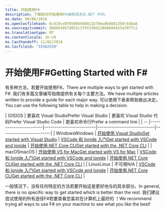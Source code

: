 ```yaml
---
title: 开始使用F#
description: 了解如何开始使用F#编程语言在.NET 中的。
ms.date: 09/06/2016
ms.openlocfilehash: 6c419ce8f05096566012b7b6a0b8601350c938a8
ms.sourcegitcommit: db8b83057d052c1f9f249d128b08d4423af0f7c2
ms.translationtype: MT
ms.contentlocale: zh-CN
ms.lasthandoff: 11/02/2018
ms.locfileid: "33562539"
---
```

# <a name="getting-started-with-f"></a><span data-ttu-id="9f18b-103">开始使用F#</span><span class="sxs-lookup"><span data-stu-id="9f18b-103">Getting Started with F#</span></span> #

<span data-ttu-id="9f18b-104">有多种方法，若要开始使用F#。</span><span class="sxs-lookup"><span data-stu-id="9f18b-104">There are multiple ways to get started with F#.</span></span>  <span data-ttu-id="9f18b-105">我们有多篇文章编写指南提供有关每个主要方法。</span><span class="sxs-lookup"><span data-stu-id="9f18b-105">We have multiple articles written to provide a guide for each major way.</span></span>  <span data-ttu-id="9f18b-106">可以使用下表来帮助做出决定。</span><span class="sxs-lookup"><span data-stu-id="9f18b-106">You can use the following table to help in making a decision.</span></span>

| <span data-ttu-id="9f18b-107">(OS)</span><span class="sxs-lookup"><span data-stu-id="9f18b-107">OS</span></span> | <span data-ttu-id="9f18b-108">更喜欢 Visual Studio</span><span class="sxs-lookup"><span data-stu-id="9f18b-108">Prefer Visual Studio</span></span> | <span data-ttu-id="9f18b-109">更喜欢 Visual Studio 代码</span><span class="sxs-lookup"><span data-stu-id="9f18b-109">Prefer Visual Studio Code</span></span> | <span data-ttu-id="9f18b-110">更喜欢命令行</span><span class="sxs-lookup"><span data-stu-id="9f18b-110">Prefer a command line</span></span> |
| -- |------------------------|--------------------------|-----------------------------|-------------------------|
| <span data-ttu-id="9f18b-111">Windows</span><span class="sxs-lookup"><span data-stu-id="9f18b-111">Windows</span></span> | [<span data-ttu-id="9f18b-112">开始使用 Visual Studio</span><span class="sxs-lookup"><span data-stu-id="9f18b-112">Get started with Visual Studio</span></span>](get-started-visual-studio.md) | [<span data-ttu-id="9f18b-113">VSCode 和 Ionide 入门</span><span class="sxs-lookup"><span data-stu-id="9f18b-113">Get started with VSCode and Ionide</span></span>](get-started-vscode.md) | [<span data-ttu-id="9f18b-114">开始使用.NET Core CLI</span><span class="sxs-lookup"><span data-stu-id="9f18b-114">Get started with the .NET Core CLI</span></span>](get-started-command-line.md) |
| <span data-ttu-id="9f18b-115">macOS</span><span class="sxs-lookup"><span data-stu-id="9f18b-115">macOS</span></span> | [<span data-ttu-id="9f18b-116">开始使用 VS for Mac</span><span class="sxs-lookup"><span data-stu-id="9f18b-116">Get started with VS for Mac</span></span>](get-started-with-visual-studio-for-mac.md) | [<span data-ttu-id="9f18b-117">VSCode 和 Ionide 入门</span><span class="sxs-lookup"><span data-stu-id="9f18b-117">Get started with VSCode and Ionide</span></span>](get-started-vscode.md) | [<span data-ttu-id="9f18b-118">开始使用.NET Core CLI</span><span class="sxs-lookup"><span data-stu-id="9f18b-118">Get started with the .NET Core CLI</span></span>](get-started-command-line.md) |
| <span data-ttu-id="9f18b-119">Linux</span><span class="sxs-lookup"><span data-stu-id="9f18b-119">Linux</span></span> | <span data-ttu-id="9f18b-120">不可用</span><span class="sxs-lookup"><span data-stu-id="9f18b-120">N/A</span></span> | [<span data-ttu-id="9f18b-121">VSCode 和 Ionide 入门</span><span class="sxs-lookup"><span data-stu-id="9f18b-121">Get started with VSCode and Ionide</span></span>](get-started-vscode.md) | [<span data-ttu-id="9f18b-122">开始使用.NET Core CLI</span><span class="sxs-lookup"><span data-stu-id="9f18b-122">Get started with the .NET Core CLI</span></span>](get-started-command-line.md) |

<span data-ttu-id="9f18b-123">一般情况下，没有任何特定的方法若要开始这是更好地与的其余部分。</span><span class="sxs-lookup"><span data-stu-id="9f18b-123">In general, there is no specific way to get started which is better than the rest.</span></span>  <span data-ttu-id="9f18b-124">我们建议尝试使用的所有途径F#若要查看您喜欢在计算机上最好的 ！</span><span class="sxs-lookup"><span data-stu-id="9f18b-124">We recommend trying all ways to use F# on your machine to see what you like the best!</span></span>
